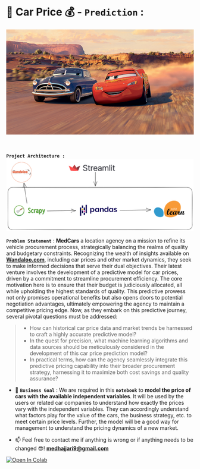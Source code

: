 # 🚗   Car Price  💰 - `Prediction` :

<p align="center">
    <img src="Cars.jpg"/>
</p>

<br />

**`Project Architecture :`**
<img src="Cars-Price-Prediction.png"/>

 **`Problem Statement`** : **MedCars** a location agency on a mission to refine its vehicle procurement process, strategically balancing the realms of quality and budgetary constraints. Recognizing the wealth of insights available on <a href="https://www.wandaloo.com/" target="_blank">**Wandaloo.com**</a>, including car prices and other market dynamics, they seek to make informed decisions that serve their dual objectives. Their latest venture involves the development of a predictive model for car prices, driven by a commitment to streamline procurement efficiency. The core motivation here is to ensure that their budget is judiciously allocated, all while upholding the highest standards of quality. This predictive prowess not only promises operational benefits but also opens doors to potential negotiation advantages, ultimately empowering the agency to maintain a competitive pricing edge.
Now, as they embark on this predictive journey, several pivotal questions must be addressed:
> - How can historical car price data and market trends be harnessed to craft a highly accurate predictive model?
> - In the quest for precision, what machine learning algorithms and data sources should be meticulously considered in the development of this car price prediction model?
> - In practical terms, how can the agency seamlessly integrate this predictive pricing capability into their broader procurement strategy, harnessing it to maximize both cost savings and quality assurance?

- 🎯 **`Business Goal`** : We are required in this **`notebook`** to **model the price of cars with the available independent variables**. It will be used by the users or  related car companies to understand how exactly the prices vary with the independent variables. They can accordingly understand what factors play for the value of the cars, the business strategy, etc. to meet certain price levels. Further, the model will be a good way for management to understand the pricing dynamics of a new market.

- 📫 Feel free to contact me if anything is wrong or if anything needs to be changed 😎!  **medhajjari9@gmail.com**

<a href="https://colab.research.google.com/github/heisenberghj7/Cars-Price-Prediction/" target="_parent"><img src="https://colab.research.google.com/assets/colab-badge.svg" alt="Open In Colab"/></a>
